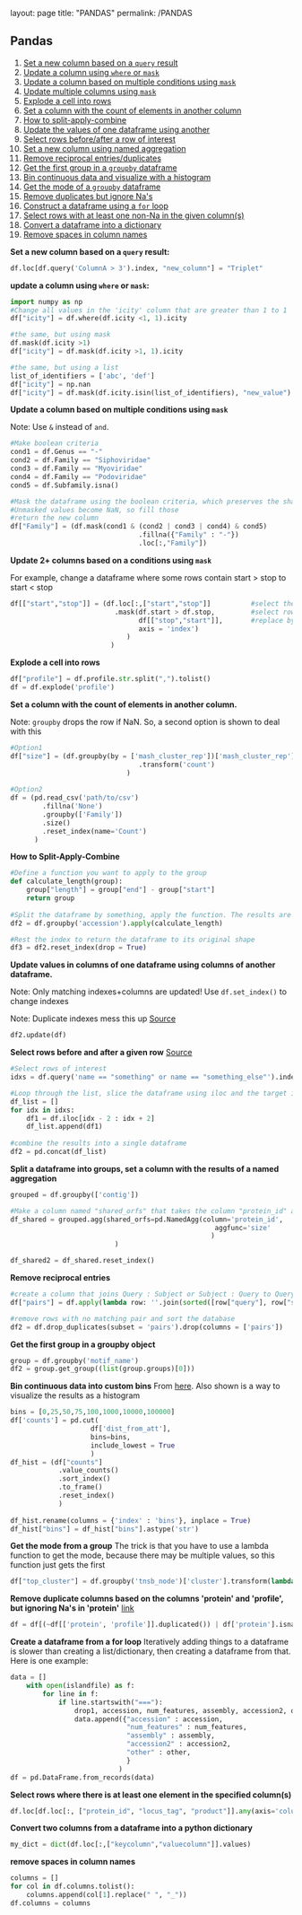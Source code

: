 layout: page
title: "PANDAS"
permalink: /PANDAS

## <a name='TOC'>Pandas</a>

1. [Set a new column based on a `query` result](#newcolumnusingquery)
2. [Update a column using `where` or `mask`](#updatecolumnusingwhere)
3. [Update a column based on multiple conditions using `mask`](#Updateacolumnusingmultiple)
4. [Update multiple columns using `mask`](#Update2cols)
5. [Explode a cell into rows](#explode)
6. [Set a column with the count of elements in another column](#Countelementswithgroupby)
7. [How to split-apply-combine](#SplitApplyCombine)
8. [Update the values of one dataframe using another](#UseUpdate)
9. [Select rows before/after a row of interest](#SelectBeforeAfter)
10. [Set a new column using named aggregation](#UseNamedAggregation)
11. [Remove reciprocal entries/duplicates](#RemoveReciprocal)
12. [Get the first group in a `groupby` dataframe](#GetFirstGroup)
13. [Bin continuous data and visualize with a histogram](#BinContinuous)
14. [Get the mode of a `groupby` dataframe](#GetGroupMode)
15. [Remove duplicates but ignore Na's](#RemoveDupsIgnoringNA)
16. [Construct a dataframe using a `for` loop](#CreateDataframeFromForLoop)
17. [Select rows with at least one non-Na in the given column(s)](#SelectRowsWithOneElement)
18. [Convert a dataframe into a dictionary](#DataframeToDict)
19. [Remove spaces in column names](#RemoveSpacesinColNames)

**<a name="newcolumnusingquery">Set a new column based on a `query` result:</a>**

```python
df.loc[df.query('ColumnA > 3').index, "new_column"] = "Triplet"
```

**<a name="updatecolumnusingwhere">update a column using `where` or `mask`:</a>**
```python
import numpy as np
#Change all values in the 'icity' column that are greater than 1 to 1
df["icity"] = df.where(df.icity <1, 1).icity

#the same, but using mask
df.mask(df.icity >1)
df["icity"] = df.mask(df.icity >1, 1).icity

#the same, but using a list
list_of_identifiers = ['abc', 'def']
df["icity"] = np.nan
df["icity"] = df.mask(df.icity.isin(list_of_identifiers), "new_value").icity
```

**<a name="Updateacolumnusingmultiple">Update a column based on multiple conditions using `mask`</a>**

Note: Use `&` instead of `and`.
```python
#Make boolean criteria
cond1 = df.Genus == "-"
cond2 = df.Family == "Siphoviridae"
cond3 = df.Family == "Myoviridae"
cond4 = df.Family == "Podoviridae"
cond5 = df.Subfamily.isna()

#Mask the dataframe using the boolean criteria, which preserves the shape of the dataframe. 
#Unmasked values become NaN, so fill those
#return the new column
df["Family"] = (df.mask(cond1 & (cond2 | cond3 | cond4) & cond5)
                                .fillna({"Family" : "-"})
                                .loc[:,"Family"])

```
<a name="Update2cols">**Update 2+ columns based on a conditions using `mask`</a>**

For example, change a dataframe where some rows contain start > stop to start < stop
```python
df[["start","stop"]] = (df.loc[:,["start","stop"]]          #select the columns to update
                          .mask(df.start > df.stop,         #select rows where condition is true
                                df[["stop","start"]],       #replace by swapping columns
                                axis = 'index')
                             )
                         )
```


<a name="explode">**Explode a cell into rows**</a>
```python
df["profile"] = df.profile.str.split(",").tolist()
df = df.explode('profile')
```

<a name="Countelementswithgroupby">**Set a column with the count of elements in another column.**</a>

Note: `groupby` drops the row if NaN. So, a second option is shown to deal with this
```python
#Option1
df["size"] = (df.groupby(by = ['mash_cluster_rep'])['mash_cluster_rep']
                                .transform('count')
                             )
                             
#Option2
df = (pd.read_csv('path/to/csv')
        .fillna('None') 
        .groupby(['Family'])
        .size()
        .reset_index(name='Count')
      )
```

<a name="SplitApplyCombine">**How to Split-Apply-Combine**</a>
```python
#Define a function you want to apply to the group
def calculate_length(group):
    group["length"] = group["end"] - group["start"]
    return group
    
#Split the dataframe by something, apply the function. The results are automatically applied to every group
df2 = df.groupby('accession').apply(calculate_length)

#Rest the index to return the dataframe to its original shape
df3 = df2.reset_index(drop = True)
```

<a name="UseUpdate">**Update values in columns of one dataframe using columns of another dataframe.**</a>

Note: Only matching indexes+columns are updated! Use `df.set_index()` to change indexes

Note: Duplicate indexes mess this up
[Source](https://pandas.pydata.org/pandas-docs/stable/reference/api/pandas.DataFrame.update.html)
```python
df2.update(df)
```

<a name="SelectBeforeAfter">**Select rows before and after a given row**</a>
[Source](https://stackoverflow.com/questions/48630060/select-n-rows-above-and-below-a-specific-row-in-pandas)
```python
#Select rows of interest
idxs = df.query('name == "something" or name == "something_else"').index

#Loop through the list, slice the dataframe using iloc and the target index, +/- 2 rows
df_list = []
for idx in idxs:
    df1 = df.iloc[idx - 2 : idx + 2]
    df_list.append(df1)
    
#combine the results into a single dataframe
df2 = pd.concat(df_list)
```

<a name="UseNamedAggregation">**Split a dataframe into groups, set a column with the results of a named aggregation**</a>
```python
grouped = df.groupby(['contig'])

#Make a column named "shared_orfs" that takes the column "protein_id" and calculates its size.
df_shared = grouped.agg(shared_orfs=pd.NamedAgg(column='protein_id', 
                                                   aggfunc='size'
                                                  )
                          )

df_shared2 = df_shared.reset_index()
```

<a name="RemoveReciprocal">**Remove reciprocal entries**</a>
```python
#create a column that joins Query : Subject or Subject : Query to QuerySubject
df["pairs"] = df.apply(lambda row: ''.join(sorted([row["query"], row["subject"]])), axis = 1)

#remove rows with no matching pair and sort the database
df2 = df.drop_duplicates(subset = 'pairs').drop(columns = ['pairs'])
```

<a name="GetFirstGroup">**Get the first group in a groupby object**</a>
```python
group = df.groupby('motif_name')
df2 = group.get_group((list(group.groups)[0]))
```

<a name="BinContinuous">**Bin continuous data into custom bins**</a>
From [here](https://towardsdatascience.com/histograms-with-plotly-express-complete-guide-d483656c5ad7).
Also shown is a way to visualize the results as a histogram
```python
bins = [0,25,50,75,100,1000,10000,100000]
df['counts'] = pd.cut(
                    df['dist_from_att'], 
                    bins=bins, 
                    include_lowest = True
                    )
df_hist = (df["counts"]
            .value_counts()
            .sort_index()
            .to_frame()
            .reset_index()
            )
            
df_hist.rename(columns = {'index' : 'bins'}, inplace = True)
df_hist["bins"] = df_hist["bins"].astype('str')
```

<a name="GetGroupMode">**Get the mode from a group**</a>
The trick is that you have to use a lambda function to get the mode, because there may be multiple values, so this function just gets the first
```python
df["top_cluster"] = df.groupby('tnsb_node')['cluster'].transform(lambda x: x.mode()[0])
```

<a name="RemoveDupsIgnoringNA">**Remove duplicate columns based on the columns 'protein' and 'profile', but ignoring Na's in 'protein'**</a>
[link](https://stackoverflow.com/questions/50154835/drop-duplicates-but-ignore-nulls)
```python
df = df[(~df[['protein', 'profile']].duplicated()) | df['protein'].isna()]
```

<a name="CreateDataframeFromForLoop">**Create a dataframe from a for loop**</a>
Iteratively adding things to a dataframe is slower than creating a list/dictionary, then creating a dataframe from that. 
Here is one example:
```python
data = []
    with open(islandfile) as f:
        for line in f:
            if line.startswith("==="):
                drop1, accession, num_features, assembly, accession2, other = line.strip().split(maxsplit = 5)
                data.append({"accession" : accession,
                             "num_features" : num_features,
                             "assembly" : assembly,
                             "accession2" : accession2,
                             "other" : other,
                             }
                           )
df = pd.DataFrame.from_records(data)
```

<a name="SelectRowsWithOneElement">**Select rows where there is at least one element in the specified column(s)**</a>
```python
df.loc[df.loc[:, ["protein_id", "locus_tag", "product"]].any(axis='columns')]
```

<a name="DataframeToDict">**Convert two columns from a dataframe into a python dictionary**</a>
```python
my_dict = dict(df.loc[:,["keycolumn","valuecolumn"]].values)
```

<a name="RemoveSpacesinColNames">**remove spaces in column names**</a>
```python
columns = []
for col in df.columns.tolist():
    columns.append(col[1].replace(" ", "_"))
df.columns = columns
```

